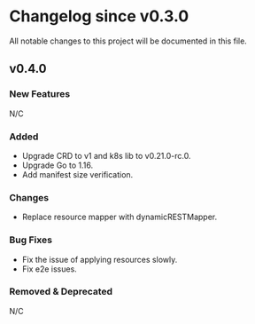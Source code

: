 # Changelog since v0.3.0
All notable changes to this project will be documented in this file.

## v0.4.0

### New Features 
N/C

### Added
* Upgrade CRD to v1 and k8s lib to v0.21.0-rc.0.
* Upgrade Go to 1.16.
* Add manifest size verification.

### Changes
* Replace resource mapper with dynamicRESTMapper.


### Bug Fixes
* Fix the issue of applying resources slowly.
* Fix e2e issues.

### Removed & Deprecated
N/C
